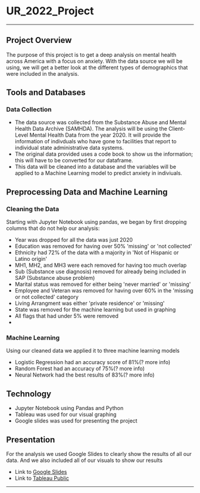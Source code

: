 # UR_2022_Project
---
## Project Overview
The purpose of this project is to get a deep analysis on mental health across America with a focus on anxiety. With the data source we will be using, we will get a better look at the different types of demographics that were included in the analysis. 

## Tools and Databases
### Data Collection
- The data source was collected from the Substance Abuse and Mental Health Data Archive (SAMHDA). The analysis will be using the Client-Level Mental Health Data from the year 2020. It will provide the information of indivduals who have gone to facilities that report to individual state administrative data systems.
- The original data provided uses a code book to show us the information; this will have to be converted for our dataframe.
- This data will be cleaned into a database and the variables will be applied to a Machine Learning model to predict anxiety in indiviuals.

## Preprocessing Data and Machine Learning
### Cleaning the Data
Starting with Jupyter Notebook using pandas, we began by first dropping columns that do not help our analysis:
- Year was dropped for all the data was just 2020
- Education was removed for having over 50% 'missing' or 'not collected'
- Ethnicity had 72% of the data with a majority in 'Not of Hispanic or Latino origin'
- MH1, MH2, and MH3 were each removed for having too much overlap
- Sub (Substance use diagnosis) removed for already being included in SAP (Substance abuse problem)
- Marital status was removed for either being 'never married' or 'missing'
- Employee and Veteran was removed for having over 60% in the 'missing or not collected' category  
- Living Arrangment was either 'private residence' or 'missing'
- State was removed for the machine learning but used in graphing
- All flags that had under 5% were removed
- 
### Machine Learning
Using our cleaned data we applied it to three machine learning models
- Logistic Regression had an accuracy score of 81%(? more info)
- Random Forest had an accuracy of 75%(? more info)
- Neural Network had the best results of 83%(? more info)

## Technology
- Jupyter Notebook using Pandas and Python
- Tableau was used for our visual graphing
- Google slides was used for presenting the project

## Presentation
For the analysis we used Google Slides to clearly show the results of all our data. And we also included all of our visuals to show our results
- Link to [Google Slides](https://docs.google.com/presentation/d/1WQd136a2QlFss3xeQWS823-KZhiiS24vuIKxAbzW2Mk/edit#slide=id.g25f6af9dd6_0_0 "Google's Homepage")
- Link to [Tableau Public](https://public.tableau.com/app/profile/olivia.nayeri/viz/MentalHealthDemographics/MvsFbarchart_1#1)
---
